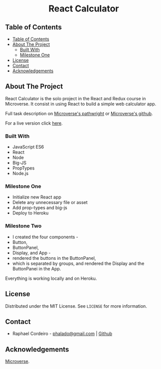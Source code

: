 <h1 align="center">React Calculator</h1>


## Table of Contents

- [Table of Contents](#table-of-contents)
- [About The Project](#about-the-project)
  - [Built With](#built-with)
  - [Milestone One](#milestone-one)
- [License](#license)
- [Contact](#contact)
- [Acknowledgements](#acknowledgements)


## About The Project

React Calculator is the solo project in the React and Redux course in Microverse. It consist in using React to build a simple web calculator app.

Full task description on [Microverse's pathwright](https://microverse.pathwright.com/library/fast-track-curriculum/69047/path/step/44896082/) or [Microverse's github](https://github.com/microverseinc/project-react-calculator/blob/master/README.md).

For a live version click [here](https://calculator-arslan.herokuapp.com/).


### Built With 

* JavaScript ES6
* React
* Node
* Big-JS
* PropTypes
* Node.js


### Milestone One

* Initialize new React app
* Delete any unnecessary file or asset
* Add prop-types and big-js
* Deploy to Heroku

### Milestone Two

* I created the four components -
* Button,
* ButtonPanel, 
* Display, and App - 
* rendered the buttons in the ButtonPanel, 
* which is separated by groups, and rendered the Display and the ButtonPanei in the App.

Everything is working locally and on Heroku.


<!-- ## Run This App

<p>Just open the dist/index.html file.</p> -->


## License

Distributed under the MIT License. See `LICENSE` for more information.


## Contact

* Raphael Cordeiro - phalado@gmail.com | [Github](https://github.com/phalado)


## Acknowledgements

[Microverse](https://www.microverse.org/).